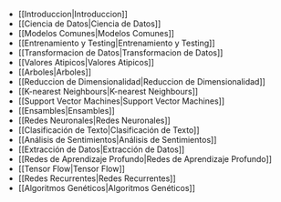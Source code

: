 - [[Introduccion|Introduccion]]
- [[Ciencia de Datos|Ciencia de Datos]]
- [[Modelos Comunes|Modelos Comunes]]
- [[Entrenamiento y Testing|Entrenamiento y Testing]]
- [[Transformacion de Datos|Transformacion de Datos]]
- [[Valores Atipicos|Valores Atipicos]]
- [[Arboles|Arboles]]
- [[Reduccion de Dimensionalidad|Reduccion de Dimensionalidad]]
- [[K-nearest Neighbours|K-nearest Neighbours]]
- [[Support Vector Machines|Support Vector Machines]]
- [[Ensambles|Ensambles]]
- [[Redes Neuronales|Redes Neuronales]]
- [[Clasificación de Texto|Clasificación de Texto]]
- [[Análisis de Sentimientos|Análisis de Sentimientos]]
- [[Extracción de Datos|Extracción de Datos]]
- [[Redes de Aprendizaje Profundo|Redes de Aprendizaje Profundo]]
- [[Tensor Flow|Tensor Flow]]
- [[Redes Recurrentes|Redes Recurrentes]]
- [[Algoritmos Genéticos|Algoritmos Genéticos]]
